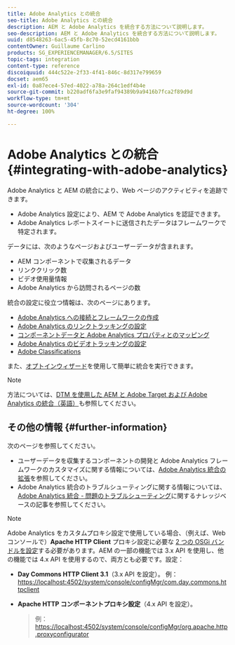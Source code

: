 ```yaml
---
title: Adobe Analytics との統合
seo-title: Adobe Analytics との統合
description: AEM と Adobe Analytics を統合する方法について説明します。
seo-description: AEM と Adobe Analytics を統合する方法について説明します。
uuid: d8548263-6ac5-45fb-8c70-52ecd4161bbb
contentOwner: Guillaume Carlino
products: SG_EXPERIENCEMANAGER/6.5/SITES
topic-tags: integration
content-type: reference
discoiquuid: 444c522e-2f33-4f41-846c-8d317e799659
docset: aem65
exl-id: 0a87ece4-57ed-4022-a78a-264c1edf4b4e
source-git-commit: b220adf6fa3e9faf94389b9a9416b7fca2f89d9d
workflow-type: tm+mt
source-wordcount: '304'
ht-degree: 100%

---
```


# Adobe Analytics との統合{#integrating-with-adobe-analytics}

Adobe Analytics と AEM の統合により、Web ページのアクティビティを追跡できます。

* Adobe Analytics 設定により、AEM で Adobe Analytics を認証できます。
* Adobe Analytics レポートスイートに送信されたデータはフレームワークで特定されます。

データには、次のようなページおよびユーザーデータが含まれます。

* AEM コンポーネントで収集されるデータ
* リンククリック数
* ビデオ使用量情報
* Adobe Analytics から訪問されるページの数

統合の設定に役立つ情報は、次のページにあります。

* [Adobe Analytics への接続とフレームワークの作成](/help/sites-administering/adobeanalytics-connect.md)
* [Adobe Analytics のリンクトラッキングの設定](/help/sites-administering/adobeanalytics-link.md)
* [コンポーネントデータと Adobe Analytics プロパティとのマッピング](/help/sites-administering/adobeanalytics-mapping.md)
* [Adobe Analytics のビデオトラッキングの設定](/help/sites-administering/adobeanalytics-video.md)
* [Adobe Classifications](/help/sites-administering/adobeanalytics-classifications.md)

また、[オプトインウィザード](/help/sites-administering/opt-in.md)を使用して簡単に統合を実行できます。

>[!NOTE]
>
>方法については、[DTM を使用した AEM と Adobe Target および Adobe Analytics の統合（英語）](https://helpx.adobe.com/jp/experience-manager/using/integrate-digital-marketing-solutions.html)も参照してください。

## その他の情報 {#further-information}

次のページを参照してください。

* ユーザーデータを収集するコンポーネントの開発と Adobe Analytics フレームワークのカスタマイズに関する情報については、[Adobe Analytics 統合の拡張](/help/sites-developing/extending-analytics.md)を参照してください。
* Adobe Analytics 統合のトラブルシューティングに関する情報については、[Adobe Analytics 統合 - 問題のトラブルシューティング](https://helpx.adobe.com/jp/experience-manager/kb/sitecatalystintegrationtroubleshooting.html)に関するナレッジベースの記事を参照してください。

>[!NOTE]
>
>Adobe Analytics をカスタムプロキシ設定で使用している場合、（例えば、Web コンソールで）**Apache HTTP Client** プロキシ設定に必要な [2 つの OSGi バンドルを設定](/help/sites-deploying/configuring-osgi.md)する必要があります。AEM の一部の機能では 3.x API を使用し、他の機能では 4.x API を使用するので、両方とも必要です。設定：
>
>* **Day Commons HTTP Client 3.1**（3.x API を設定）。
   >  例：[https://localhost:4502/system/console/configMgr/com.day.commons.httpclient](https://localhost:4502/system/console/configMgr/com.day.commons.httpclient)
   >
   >
* **Apache HTTP コンポーネントプロキシ設定**（4.x API を設定）。
   >  例：[https://localhost:4502/system/console/configMgr/org.apache.http.proxyconfigurator](https://localhost:4502/system/console/configMgr/org.apache.http.proxyconfigurator)

>


